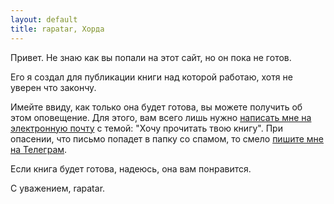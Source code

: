 ```yaml
---
layout: default
title: rapatar, Хорда
---
```


Привет. Не знаю как вы попали на этот сайт, но он пока не готов.

Его я создал для публикации книги над которой работаю, хотя не уверен что закончу.

Имейте ввиду, как только она будет готова, вы можете получить об этом оповещение. Для этого, вам всего лишь нужно [написать мне на электронную почту](mailto:rapatar@gmail.com) с темой: "Хочу прочитать твою книгу". При опасении, что письмо попадет в папку со спамом, то смело [пишите мне на Телеграм](https://t.me/rapatar).

Если книга будет готова, надеюсь, она вам понравится.

С уважением, rapatar.

